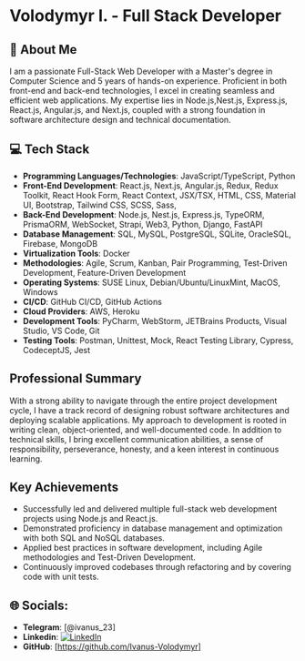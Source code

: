 # Volodymyr I. - Full Stack Developer

## 💫 About Me

I am a passionate Full-Stack Web Developer with a Master's degree in Computer Science and 5 years of hands-on experience. Proficient in both front-end and back-end technologies, I excel in creating seamless and efficient web applications. My expertise lies in Node.js,Nest.js, Express.js, React.js, Angular.js, and Next.js, coupled with a strong foundation in software architecture design and technical documentation.

## 💻 Tech Stack

- **Programming Languages/Technologies**: JavaScript/TypeScript, Python
- **Front-End Development**: React.js, Next.js, Angular.js, Redux, Redux Toolkit, React Hook Form, React Context, JSX/TSX, HTML, CSS, Material UI, Bootstrap, Tailwind CSS, SCSS, Sass, 
- **Back-End Development**: Node.js, Nest.js, Express.js, TypeORM, PrismaORM, WebSocket, Strapi, Web3, Python, Django, FastAPI
- **Database Management**: SQL, MySQL, PostgreSQL, SQLite, OracleSQL, Firebase, MongoDB
- **Virtualization Tools**: Docker
- **Methodologies**: Agile, Scrum, Kanban, Pair Programming, Test-Driven Development, Feature-Driven Development
- **Operating Systems**: SUSE Linux, Debian/Ubuntu/LinuxMint, MacOS, Windows
- **CI/CD**: GitHub CI/CD, GitHub Actions
- **Cloud Providers**: AWS, Heroku
- **Development Tools**: PyCharm, WebStorm, JETBrains Products, Visual Studio, VS Code, Git
- **Testing Tools**: Postman, Unittest, Mock, React Testing Library, Cypress, CodeceptJS, Jest

## Professional Summary

With a strong ability to navigate through the entire project development cycle, I have a track record of designing robust software architectures and deploying scalable applications. My approach to development is rooted in writing clean, object-oriented, and well-documented code. In addition to technical skills, I bring excellent communication abilities, a sense of responsibility, perseverance, honesty, and a keen interest in continuous learning.

## Key Achievements

- Successfully led and delivered multiple full-stack web development projects using Node.js and React.js.
- Demonstrated proficiency in database management and optimization with both SQL and NoSQL databases.
- Applied best practices in software development, including Agile methodologies and Test-Driven Development.
- Continuously improved codebases through refactoring and by covering code with unit tests.

## 🌐 Socials:

- **Telegram**: [@ivanus_23]
- **Linkedin**: [![LinkedIn](https://img.shields.io/badge/LinkedIn-%230077B5.svg?logo=linkedin&logoColor=white)](https://linkedin.com/in/https://www.linkedin.com/in/ivanusvolodymyr/) 
- **GitHub**: [https://github.com/Ivanus-Volodymyr]

